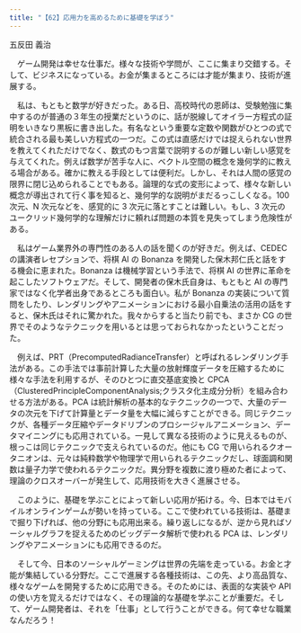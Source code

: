 ```yaml
---
title: "【62】応用力を高めるために基礎を学ぼう"
---
```



五反田 義治


　ゲーム開発は幸せな仕事だ。様々な技術や学問が、ここに集まり交錯する。そして、ビジネスになっている。お金が集まるところには才能が集まり、技術が進展する。

　私は、もともと数学が好きだった。ある日、高校時代の恩師は、受験勉強に集中するのが普通の３年生の授業だというのに、話が脱線してオイラー方程式の証明をいきなり黒板に書き出した。有名なという重要な定数や関数がひとつの式で統合される最も美しい方程式の一つだ。この式は直感だけでは捉えられない世界を教えてくれただけでなく、数式のもつ言葉で説明するのが難しい新しい感覚を与えてくれた。例えば数学が苦手な人に、ベクトル空間の概念を幾何学的に教える場合がある。確かに教える手段としては便利だ。しかし、それは人間の感覚の限界に閉じ込められることでもある。論理的な式の変形によって、様々な新しい概念が導出されて行く事を知ると、幾何学的な説明がまだるっこしくなる。100 次元、N 次元などを、感覚的に 3 次元に落とすことは難しい。もし、3 次元のユークリッド幾何学的な理解だけに頼れば問題の本質を見失ってしまう危険性がある。

　私はゲーム業界外の専門性のある人の話を聞くのが好きだ。例えば、CEDEC の講演者レセプションで、将棋 AI の Bonanza を開発した保木邦仁氏と話をする機会に恵まれた。Bonanza は機械学習という手法で、将棋 AI の世界に革命を起こしたソフトウェアだ。そして、開発者の保木氏自身は、もともと AI の専門家ではなく化学者出身であるところも面白い。私が Bonanza の実装について質問をしたり、レンダリングやアニメーションにおける最小自乗法の活用の話をすると、保木氏はそれに驚かれた。我々からすると当たり前でも、まさか CG の世界でそのようなテクニックを用いるとは思っておられなかったということだった。

　例えば、PRT（PrecomputedRadianceTransfer）と呼ばれるレンダリング手法がある。この手法では事前計算した大量の放射輝度データを圧縮するために様々な手法を利用するが、そのひとつに直交基底変換と CPCA（ClusteredPrincipleComponentAnalysis;クラスタ化主成分分析）を組み合わせる方法がある。PCA は統計解析の基本的なテクニックの一つで、大量のデータの次元を下げて計算量とデータ量を大幅に減らすことができる。同じテクニックが、各種データ圧縮やデータドリブンのプロシージャルアニメーション、データマイニングにも応用されている。一見して異なる技術のように見えるものが、根っこは同じテクニックで支えられているのだ。他にも CG で用いられるクオータニオンは、元々は純粋数学や物理学で用いられるテクニックだし、球面調和関数は量子力学で使われるテクニックだ。異分野を複数に渡り極めた者によって、理論のクロスオーバーが発生して、応用技術を大きく進展させる。

　このように、基礎を学ぶことによって新しい応用が拓ける。今、日本ではモバイルオンラインゲームが勢いを持っている。ここで使われている技術は、基礎まで掘り下げれば、他の分野にも応用出来る。繰り返しになるが、逆から見ればソーシャルグラフを捉えるためのビッグデータ解析で使われる PCA は、レンダリングやアニメーションにも応用できるのだ。

　そして今、日本のソーシャルゲーミングは世界の先端を走っている。お金と才能が集結している分野だ。ここで進展する各種技術は、この先、より高品質な、様々なゲームを開発するために応用できる。そのためには、表面的な実装や API の使い方を覚えるだけではなく、その理論的な基礎を学ぶことが重要だ。そして、ゲーム開発者は、それを「仕事」として行うことができる。何て幸せな職業なんだろう！
